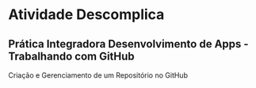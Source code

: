 # Atividade Descomplica
## Prática Integradora Desenvolvimento de Apps - Trabalhando com GitHub
Criação e Gerenciamento de um Repositório no GitHub
